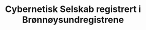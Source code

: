 ---
title: Cybernetisk Selskab registrert i Brønnøysundregistrene
tags: cyb 
year: 2006
sources:
  - https://w2.brreg.no/enhet/sok/detalj.jsp?orgnr=990110352 CYBERNETISK SELSKAB - Enhetsregisteret
view: none
---